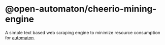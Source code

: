 @open-automaton/cheerio-mining-engine
=====================================

A simple text based web scraping engine to minimize resource consumption for [automaton](https://www.npmjs.com/package/@open-automaton/automaton). 
